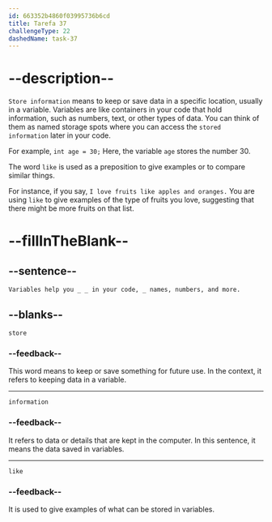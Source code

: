 ```yaml
---
id: 663352b4860f03995736b6cd
title: Tarefa 37
challengeType: 22
dashedName: task-37
---
```


<!--
AUDIO REFERENCE:
Sophia: Variables help you store information in your code, like names, numbers, and more.
-->

# --description--

`Store information` means to keep or save data in a specific location, usually in a variable. Variables are like containers in your code that hold information, such as numbers, text, or other types of data. You can think of them as named storage spots where you can access the `stored information` later in your code.

For example, `int age = 30;` Here, the variable `age` stores the number 30.

The word `like` is used as a preposition to give examples or to compare similar things.

For instance, if you say, `I love fruits like apples and oranges.` You are using `like` to give examples of the type of fruits you love, suggesting that there might be more fruits on that list.

# --fillInTheBlank--

## --sentence--

`Variables help you _ _ in your code, _ names, numbers, and more.`

## --blanks--

`store`

### --feedback--

This word means to keep or save something for future use. In the context, it refers to keeping data in a variable.

---

`information`

### --feedback--

It refers to data or details that are kept in the computer. In this sentence, it means the data saved in variables.

---

`like`

### --feedback--

It is used to give examples of what can be stored in variables.
